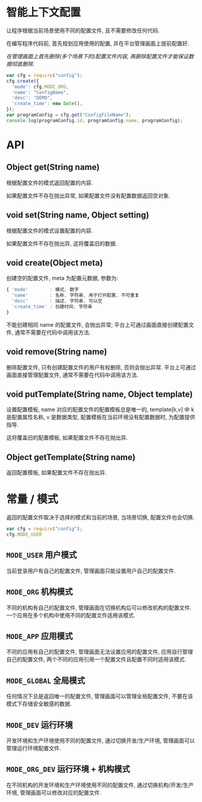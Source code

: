 # 智能上下文配置

让程序根据当前场景使用不同的配置文件, 且不需要修改任何代码.

在编写程序代码前, 首先规划应用使用的配置, 并在平台管理画面上提前配置好.

*在管理画面上首先删除(多个场景下的)配置文件内容, 再删除配置文件才能保证数据彻底删除.*

```js
var cfg = require("config");
cfg.create({
  'mode': cfg.MODE_ORG,
  'name': "ConfigName",
  'desc': "DEMO",
  'create_time': new Date(),
});
var programConfig = cfg.get("ConfigFileName");
console.log(programConfig.id, programConfig.name, programConfig);
```

# API


## Object get(String name)

根据配置文件的模式返回配置的内容.

如果配置文件不存在抛出异常, 如果配置文件没有配置数据返回空对象.


## void set(String name, Object setting)

根据配置文件的模式设置配置的内容.

如果配置文件不存在抛出异, 这将覆盖旧的数据.


## void create(Object meta)

创建空的配置文件, meta 为配置元数据, 参数为:

```js
{ 'mode'        : 模式, 数字
  'name'        : 名称, 字符串, 用于打开配置, 不可重复
  'desc'        : 描述, 字符串, 可以空
  'create_time' : 创建时间, 字符串
}
```

不能创建相同 name 的配置文件, 会抛出异常; 
平台上可通过画面直接创建配置文件, 通常不需要在代码中调用该方法.


## void remove(String name)

删除配置文件, 只有创建配置文件的用户有权删除, 否则会抛出异常.
平台上可通过画面直接管理配置文件, 通常不需要在代码中调用该方法.


## void putTemplate(String name, Object template)

设置配置模板, name 对应的配置文件的配置模板总是唯一的, 
template[k,v] 中 k 是配置属性名称, v 是数据类型, 
配置模板在当前环境没有配置数据时, 为配置提供指导.

这将覆盖旧的配置模板, 如果配置文件不存在抛出异.


## Object getTemplate(String name)

返回配置模板, 如果配置文件不存在抛出异.


# 常量 / 模式

返回的配置文件取决于选择的模式和当前的场景, 
当场景切换, 配置文件也会切换.

```js
var cfg = require("config");
cfg.MODE_USER
```

## `MODE_USER` 用户模式

当前登录用户有自己的配置文件, 管理画面只能设置用户自己的配置文件.

## `MODE_ORG` 机构模式

不同的机构有自己的配置文件, 管理画面在切换机构后可以修改机构的配置文件.
一个应用在多个机构中使用不同的配置文件适用该模式.

## `MODE_APP` 应用模式

不同的应用有自己的配置文件, 管理画面无法设置应用的配置文件, 
应用自行管理自己的配置文件, 两个不同的应用引用一个配置文件且配置不同时适用该模式.

## `MODE_GLOBAL` 全局模式

任何情况下总是返回唯一的配置文件, 管理画面可以管理全局配置文件,
不要在该模式下存储安全敏感的数据.

## `MODE_DEV` 运行环境

开发环境和生产环境使用不同的配置文件, 通过切换开发/生产环境, 
管理画面可以管理运行环境配置文件.

## `MODE_ORG_DEV` 运行环境 + 机构模式

在不同机构的开发环境和生产环境使用不同的配置文件, 
通过切换机构/开发/生产环境, 管理画面可以修改对应的配置文件.